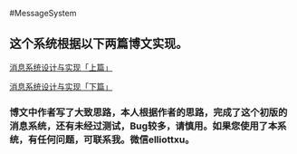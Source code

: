 #MessageSystem

## 这个系统根据以下两篇博文实现。
[消息系统设计与实现「上篇」](http://www.jianshu.com/p/f4d7827821f1)

[消息系统设计与实现「下篇」](http://www.jianshu.com/p/6bf8166b291c)

### 博文中作者写了大致思路，本人根据作者的思路，完成了这个初版的消息系统，还有未经过测试，Bug较多，请慎用。如果您使用了本系统，有任何问题，可联系我。微信elliottxu。